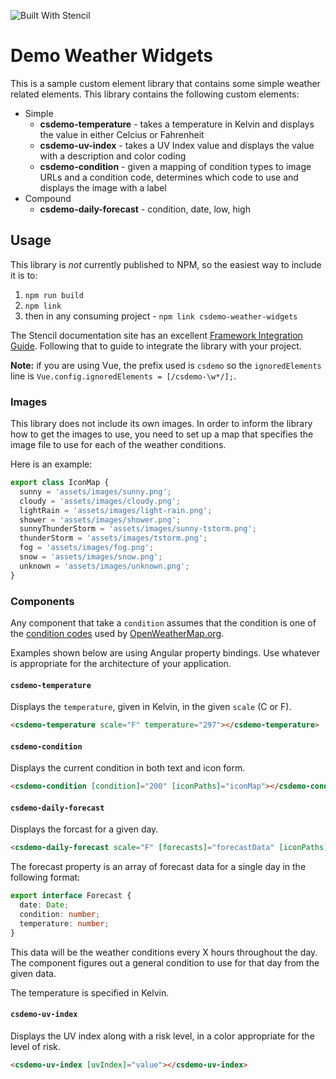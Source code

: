 ![Built With Stencil](https://img.shields.io/badge/-Built%20With%20Stencil-16161d.svg?logo=data%3Aimage%2Fsvg%2Bxml%3Bbase64%2CPD94bWwgdmVyc2lvbj0iMS4wIiBlbmNvZGluZz0idXRmLTgiPz4KPCEtLSBHZW5lcmF0b3I6IEFkb2JlIElsbHVzdHJhdG9yIDE5LjIuMSwgU1ZHIEV4cG9ydCBQbHVnLUluIC4gU1ZHIFZlcnNpb246IDYuMDAgQnVpbGQgMCkgIC0tPgo8c3ZnIHZlcnNpb249IjEuMSIgaWQ9IkxheWVyXzEiIHhtbG5zPSJodHRwOi8vd3d3LnczLm9yZy8yMDAwL3N2ZyIgeG1sbnM6eGxpbms9Imh0dHA6Ly93d3cudzMub3JnLzE5OTkveGxpbmsiIHg9IjBweCIgeT0iMHB4IgoJIHZpZXdCb3g9IjAgMCA1MTIgNTEyIiBzdHlsZT0iZW5hYmxlLWJhY2tncm91bmQ6bmV3IDAgMCA1MTIgNTEyOyIgeG1sOnNwYWNlPSJwcmVzZXJ2ZSI%2BCjxzdHlsZSB0eXBlPSJ0ZXh0L2NzcyI%2BCgkuc3Qwe2ZpbGw6I0ZGRkZGRjt9Cjwvc3R5bGU%2BCjxwYXRoIGNsYXNzPSJzdDAiIGQ9Ik00MjQuNywzNzMuOWMwLDM3LjYtNTUuMSw2OC42LTkyLjcsNjguNkgxODAuNGMtMzcuOSwwLTkyLjctMzAuNy05Mi43LTY4LjZ2LTMuNmgzMzYuOVYzNzMuOXoiLz4KPHBhdGggY2xhc3M9InN0MCIgZD0iTTQyNC43LDI5Mi4xSDE4MC40Yy0zNy42LDAtOTIuNy0zMS05Mi43LTY4LjZ2LTMuNkgzMzJjMzcuNiwwLDkyLjcsMzEsOTIuNyw2OC42VjI5Mi4xeiIvPgo8cGF0aCBjbGFzcz0ic3QwIiBkPSJNNDI0LjcsMTQxLjdIODcuN3YtMy42YzAtMzcuNiw1NC44LTY4LjYsOTIuNy02OC42SDMzMmMzNy45LDAsOTIuNywzMC43LDkyLjcsNjguNlYxNDEuN3oiLz4KPC9zdmc%2BCg%3D%3D&colorA=16161d&style=flat-square)

# Demo Weather Widgets

This is a sample custom element library that contains some simple weather related elements. This library contains the following custom elements:

- Simple
  - **csdemo-temperature** - takes a temperature in Kelvin and displays the value in either Celcius or Fahrenheit
  - **csdemo-uv-index** - takes a UV Index value and displays the value with a description and color coding
  - **csdemo-condition** - given a mapping of condition types to image URLs and a condition code, determines which code to use and displays the image with a label
- Compound
  - **csdemo-daily-forecast** - condition, date, low, high

## Usage

This library is _not_ currently published to NPM, so the easiest way to include it is to:

1. `npm run build`
1. `npm link`
1. then in any consuming project - `npm link csdemo-weather-widgets`

The Stencil documentation site has an excellent [Framework Integration Guide](https://stenciljs.com/docs/framework-integration). Following that to guide to integrate the library with your project.

**Note:** if you are using Vue, the prefix used is `csdemo` so the `ignoredElements` line is `Vue.config.ignoredElements = [/csdemo-\w*/];`.

### Images

This library does not include its own images. In order to inform the library how to get the images to use, you need to set up a map that specifies the image file to use for each of the weather conditions.

Here is an example:

```TypeScript
export class IconMap {
  sunny = 'assets/images/sunny.png';
  cloudy = 'assets/images/cloudy.png';
  lightRain = 'assets/images/light-rain.png';
  shower = 'assets/images/shower.png';
  sunnyThunderStorm = 'assets/images/sunny-tstorm.png';
  thunderStorm = 'assets/images/tstorm.png';
  fog = 'assets/images/fog.png';
  snow = 'assets/images/snow.png';
  unknown = 'assets/images/unknown.png';
}
```

### Components

Any component that take a `condition` assumes that the condition is one of the [condition codes](https://openweathermap.org/weather-conditions) used by [OpenWeatherMap.org](https://openweathermap.org).

Examples shown below are using Angular property bindings. Use whatever is appropriate for the architecture of your application.

#### `csdemo-temperature`

Displays the `temperature`, given in Kelvin, in the given `scale` (C or F).

```html
<csdemo-temperature scale="F" temperature="297"></csdemo-temperature>
```

#### `csdemo-condition`

Displays the current condition in both text and icon form.

```html
<csdemo-condition [condition]="200" [iconPaths]="iconMap"></csdemo-condition>
```

#### `csdemo-daily-forecast`

Displays the forcast for a given day.

```html
<csdemo-daily-forecast scale="F" [forecasts]="forecastData" [iconPaths]="iconMap"></csdemo-daily-forecast>
```

The forecast property is an array of forecast data for a single day in the following format:

```TypeScript
export interface Forecast {
  date: Date;
  condition: number;
  temperature: number;
}
```

This data will be the weather conditions every X hours throughout the day. The component figures out a general condition to use for that day from the given data.

The temperature is specified in Kelvin.

#### `csdemo-uv-index`

Displays the UV index along with a risk level, in a color appropriate for the level of risk.

```html
<csdemo-uv-index [uvIndex]="value"></csdemo-uv-index>
```
